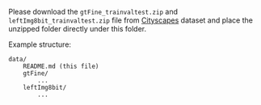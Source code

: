 Please download the `gtFine_trainvaltest.zip` and `leftImg8bit_trainvaltest.zip` file from [Cityscapes](https://www.cityscapes-dataset.com/) dataset and place the unzipped folder directly under this folder.

Example structure:
```
data/
    README.md (this file)
    gtFine/
        ...
    leftImg8bit/
        ...
```
